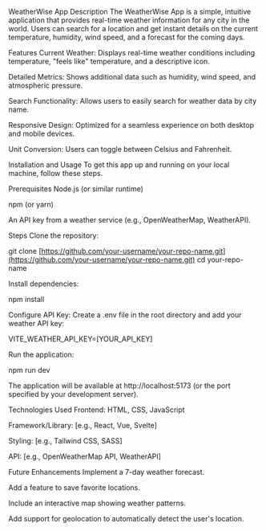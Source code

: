 WeatherWise App
Description
The WeatherWise App is a simple, intuitive application that provides real-time weather information for any city in the world. Users can search for a location and get instant details on the current temperature, humidity, wind speed, and a forecast for the coming days.

Features
Current Weather: Displays real-time weather conditions including temperature, "feels like" temperature, and a descriptive icon.

Detailed Metrics: Shows additional data such as humidity, wind speed, and atmospheric pressure.

Search Functionality: Allows users to easily search for weather data by city name.

Responsive Design: Optimized for a seamless experience on both desktop and mobile devices.

Unit Conversion: Users can toggle between Celsius and Fahrenheit.

Installation and Usage
To get this app up and running on your local machine, follow these steps.

Prerequisites
Node.js (or similar runtime)

npm (or yarn)

An API key from a weather service (e.g., OpenWeatherMap, WeatherAPI).

Steps
Clone the repository:

git clone [https://github.com/your-username/your-repo-name.git](https://github.com/your-username/your-repo-name.git)
cd your-repo-name

Install dependencies:

npm install

Configure API Key:
Create a .env file in the root directory and add your weather API key:

VITE_WEATHER_API_KEY=[YOUR_API_KEY]

Run the application:

npm run dev

The application will be available at http://localhost:5173 (or the port specified by your development server).

Technologies Used
Frontend: HTML, CSS, JavaScript

Framework/Library: [e.g., React, Vue, Svelte]

Styling: [e.g., Tailwind CSS, SASS]

API: [e.g., OpenWeatherMap API, WeatherAPI]

Future Enhancements
Implement a 7-day weather forecast.

Add a feature to save favorite locations.

Include an interactive map showing weather patterns.

Add support for geolocation to automatically detect the user's location.

